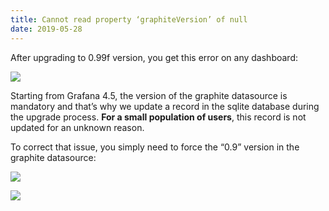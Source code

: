 ```yaml
---
title: Cannot read property ‘graphiteVersion’ of null
date: 2019-05-28
---
```



After upgrading to 0.99f version, you get this error on any dashboard:

![](http://www.sexigraf.fr/wp-content/uploads/2019/05/graphite_version_null.png)

Starting from Grafana 4.5, the version of the graphite datasource is mandatory and that’s why we update a record in the sqlite database during the upgrade process. **For a small population of users**, this record is not updated for an unknown reason.

To correct that issue, you simply need to force the “0.9” version in the graphite datasource:

![](http://www.sexigraf.fr/wp-content/uploads/2019/05/Screenshot-2019-05-28-at-17.26.36.png)

![](http://www.sexigraf.fr/wp-content/uploads/2019/05/Screenshot-2019-05-28-at-17.25.50-756x1024.png)
